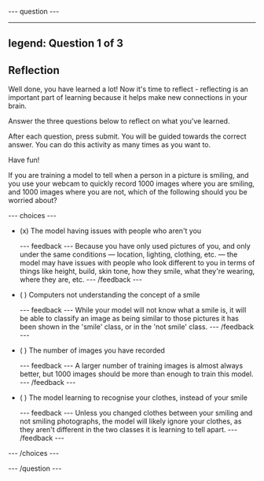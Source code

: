 --- question ---

---
legend: Question 1 of 3
---

## Reflection
 
Well done, you have learned a lot! Now it's time to reflect - reflecting is an important part of learning because it helps make new connections in your brain.
 
Answer the three questions below to reflect on what you've learned.
 
After each question, press submit. You will be guided towards the correct answer. You can do this activity as many times as you want to.
 
Have fun!

If you are training a model to tell when a person in a picture is smiling, and you use your webcam to quickly record 1000 images where you are smiling, and 1000 images where you are not, which of the following should you be worried about?

--- choices ---

- (x) The model having issues with people who aren't you

  --- feedback ---
  Because you have only used pictures of you, and only under the same conditions — location, lighting, clothing, etc. — the model may have issues with people who look different to you in terms of things like height, build, skin tone, how they smile, what they're wearing, where they are, etc.
  --- /feedback ---

- ( ) Computers not understanding the concept of a smile

  --- feedback ---
  While your model will not know what a smile is, it will be able to classify an image as being similar to those pictures it has been shown in the 'smile' class, or in the 'not smile' class.
  --- /feedback ---

- ( ) The number of images you have recorded

  --- feedback ---
   A larger number of training images is almost always better, but 1000 images should be more than enough to train this model.
  --- /feedback ---

- ( ) The model learning to recognise your clothes, instead of your smile

  --- feedback ---
  Unless you changed clothes between your smiling and not smiling photographs, the model will likely ignore your clothes, as they aren't different in the two classes it is learning to tell apart.
  --- /feedback ---

--- /choices ---

--- /question ---
